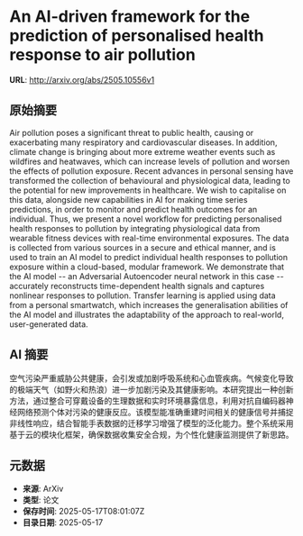 # An AI-driven framework for the prediction of personalised health response to air pollution

**URL**: http://arxiv.org/abs/2505.10556v1

## 原始摘要

Air pollution poses a significant threat to public health, causing or
exacerbating many respiratory and cardiovascular diseases. In addition, climate
change is bringing about more extreme weather events such as wildfires and
heatwaves, which can increase levels of pollution and worsen the effects of
pollution exposure. Recent advances in personal sensing have transformed the
collection of behavioural and physiological data, leading to the potential for
new improvements in healthcare. We wish to capitalise on this data, alongside
new capabilities in AI for making time series predictions, in order to monitor
and predict health outcomes for an individual. Thus, we present a novel
workflow for predicting personalised health responses to pollution by
integrating physiological data from wearable fitness devices with real-time
environmental exposures. The data is collected from various sources in a secure
and ethical manner, and is used to train an AI model to predict individual
health responses to pollution exposure within a cloud-based, modular framework.
We demonstrate that the AI model -- an Adversarial Autoencoder neural network
in this case -- accurately reconstructs time-dependent health signals and
captures nonlinear responses to pollution. Transfer learning is applied using
data from a personal smartwatch, which increases the generalisation abilities
of the AI model and illustrates the adaptability of the approach to real-world,
user-generated data.


## AI 摘要

空气污染严重威胁公共健康，会引发或加剧呼吸系统和心血管疾病。气候变化导致的极端天气（如野火和热浪）进一步加剧污染及其健康影响。本研究提出一种创新方法，通过整合可穿戴设备的生理数据和实时环境暴露信息，利用对抗自编码器神经网络预测个体对污染的健康反应。该模型能准确重建时间相关的健康信号并捕捉非线性响应，结合智能手表数据的迁移学习增强了模型的泛化能力。整个系统采用基于云的模块化框架，确保数据收集安全合规，为个性化健康监测提供了新思路。

## 元数据

- **来源**: ArXiv
- **类型**: 论文
- **保存时间**: 2025-05-17T08:01:07Z
- **目录日期**: 2025-05-17
